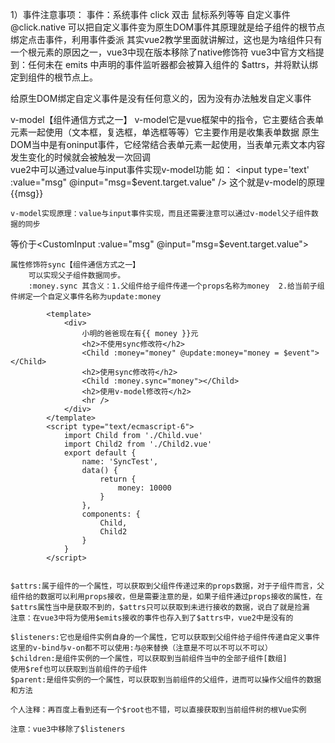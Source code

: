 1）事件注意事项：
    事件：系统事件  click  双击  鼠标系列等等
    自定义事件
@click.native 可以把自定义事件变为原生DOM事件其原理就是给子组件的根节点绑定点击事件，利用事件委派   其实vue2教学里面就讲解过，这也是为啥组件只有一个根元素的原因之一，vue3中现在版本移除了native修饰符 
     vue3中官方文档提到：任何未在 emits 中声明的事件监听器都会被算入组件的 $attrs，并将默认绑定到组件的根节点上。

给原生DOM绑定自定义事件是没有任何意义的，因为没有办法触发自定义事件

v-model【组件通信方式之一】
    v-model它是vue框架中的指令，它主要结合表单元素一起使用（文本框，复选框，单选框等等）它主要作用是收集表单数据
    原生DOM当中是有oninput事件，它经常结合表单元素一起使用，当表单元素文本内容发生变化的时候就会被触发一次回调  
    vue2中可以通过value与input事件实现v-model功能  如： <input type='text' :value="msg" @input="msg=$event.target.value" />  这个就是v-model的原理    <span>{{msg}}</span>
    
    v-model实现原理：value与input事件实现，而且还需要注意可以通过v-model父子组件数据的同步 
 <CustomInput v-model="msg"></CustomInput>   等价于<CustomInput :value="msg" @input="msg=$event.target.value"></CustomInput>

    属性修饰符sync【组件通信方式之一】
        可以实现父子组件数据同步。
        :money.sync 其含义：1.父组件给子组件传递一个props名称为money  2.给当前子组件绑定一个自定义事件名称为update:money

            <template>
                <div>
                    小明的爸爸现在有{{ money }}元
                    <h2>不使用sync修改符</h2>
                    <Child :money="money" @update:money="money = $event"></Child>
                    <h2>使用sync修改符</h2>
                    <Child :money.sync="money"></Child>
                    <h2>使用v-model修改符</h2>
                    <hr />
                </div>
            </template>
            <script type="text/ecmascript-6">
                import Child from './Child.vue'
                import Child2 from './Child2.vue'
                export default {
                    name: 'SyncTest',
                    data() {
                        return {
                            money: 10000
                        }
                    },
                    components: {
                        Child,
                        Child2
                    }
                }
            </script>

            
    $attrs:属于组件的一个属性，可以获取到父组件传递过来的props数据，对于子组件而言，父组件给的数据可以利用props接收，但是需要注意的是，如果子组件通过props接收的属性，在$attrs属性当中是获取不到的，$attrs只可以获取到未进行接收的数据，说白了就是捡漏    
    注意：在vue3中将为使用$emits接收的事件也存入到了$attrs中，vue2中是没有的

    $listeners:它也是组件实例自身的一个属性，它可以获取到父组件给子组件传递自定义事件  这里的v-bind与v-on都不可以使用:与@来替换（注意是不可以不可以不可以）
    $children:是组件实例的一个属性，可以获取到当前组件当中的全部子组件[数组]        使用$ref也可以获取到当前组件的子组件    
    $parent:是组件实例的一个属性，可以获取到当前组件的父组件，进而可以操作父组件的数据和方法

    个人注释：再百度上看到还有一个$root也不错，可以直接获取到当前组件树的根Vue实例

    注意：vue3中移除了$listeners